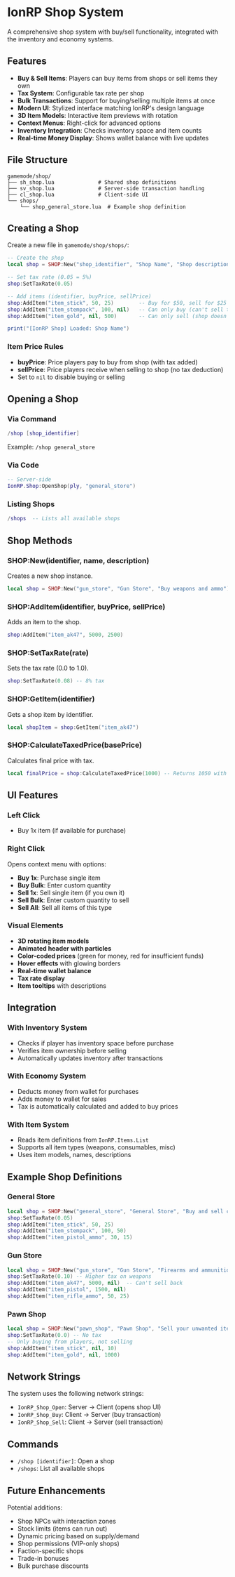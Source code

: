 # IonRP Shop System

A comprehensive shop system with buy/sell functionality, integrated with the inventory and economy systems.

## Features

- **Buy & Sell Items**: Players can buy items from shops or sell items they own
- **Tax System**: Configurable tax rate per shop
- **Bulk Transactions**: Support for buying/selling multiple items at once
- **Modern UI**: Stylized interface matching IonRP's design language
- **3D Item Models**: Interactive item previews with rotation
- **Context Menus**: Right-click for advanced options
- **Inventory Integration**: Checks inventory space and item counts
- **Real-time Money Display**: Shows wallet balance with live updates

## File Structure

```
gamemode/shop/
├── sh_shop.lua              # Shared shop definitions
├── sv_shop.lua              # Server-side transaction handling
├── cl_shop.lua              # Client-side UI
└── shops/
    └── shop_general_store.lua  # Example shop definition
```

## Creating a Shop

Create a new file in `gamemode/shop/shops/`:

```lua
-- Create the shop
local shop = SHOP:New("shop_identifier", "Shop Name", "Shop description here")

-- Set tax rate (0.05 = 5%)
shop:SetTaxRate(0.05)

-- Add items (identifier, buyPrice, sellPrice)
shop:AddItem("item_stick", 50, 25)        -- Buy for $50, sell for $25
shop:AddItem("item_stempack", 100, nil)   -- Can only buy (can't sell to shop)
shop:AddItem("item_gold", nil, 500)       -- Can only sell (shop doesn't sell)

print("[IonRP Shop] Loaded: Shop Name")
```

### Item Price Rules

- **buyPrice**: Price players pay to buy from shop (with tax added)
- **sellPrice**: Price players receive when selling to shop (no tax deduction)
- Set to `nil` to disable buying or selling

## Opening a Shop

### Via Command

```lua
/shop [shop_identifier]
```

Example: `/shop general_store`

### Via Code

```lua
-- Server-side
IonRP.Shop:OpenShop(ply, "general_store")
```

### Listing Shops

```lua
/shops  -- Lists all available shops
```

## Shop Methods

### SHOP:New(identifier, name, description)
Creates a new shop instance.

```lua
local shop = SHOP:New("gun_store", "Gun Store", "Buy weapons and ammo")
```

### SHOP:AddItem(identifier, buyPrice, sellPrice)
Adds an item to the shop.

```lua
shop:AddItem("item_ak47", 5000, 2500)
```

### SHOP:SetTaxRate(rate)
Sets the tax rate (0.0 to 1.0).

```lua
shop:SetTaxRate(0.08) -- 8% tax
```

### SHOP:GetItem(identifier)
Gets a shop item by identifier.

```lua
local shopItem = shop:GetItem("item_ak47")
```

### SHOP:CalculateTaxedPrice(basePrice)
Calculates final price with tax.

```lua
local finalPrice = shop:CalculateTaxedPrice(1000) -- Returns 1050 with 5% tax
```

## UI Features

### Left Click
- Buy 1x item (if available for purchase)

### Right Click
Opens context menu with options:
- **Buy 1x**: Purchase single item
- **Buy Bulk**: Enter custom quantity
- **Sell 1x**: Sell single item (if you own it)
- **Sell Bulk**: Enter custom quantity to sell
- **Sell All**: Sell all items of this type

### Visual Elements
- **3D rotating item models**
- **Animated header with particles**
- **Color-coded prices** (green for money, red for insufficient funds)
- **Hover effects** with glowing borders
- **Real-time wallet balance**
- **Tax rate display**
- **Item tooltips** with descriptions

## Integration

### With Inventory System
- Checks if player has inventory space before purchase
- Verifies item ownership before selling
- Automatically updates inventory after transactions

### With Economy System
- Deducts money from wallet for purchases
- Adds money to wallet for sales
- Tax is automatically calculated and added to buy prices

### With Item System
- Reads item definitions from `IonRP.Items.List`
- Supports all item types (weapons, consumables, misc)
- Uses item models, names, descriptions

## Example Shop Definitions

### General Store
```lua
local shop = SHOP:New("general_store", "General Store", "Buy and sell common items")
shop:SetTaxRate(0.05)
shop:AddItem("item_stick", 50, 25)
shop:AddItem("item_stempack", 100, 50)
shop:AddItem("item_pistol_ammo", 30, 15)
```

### Gun Store
```lua
local shop = SHOP:New("gun_store", "Gun Store", "Firearms and ammunition")
shop:SetTaxRate(0.10) -- Higher tax on weapons
shop:AddItem("item_ak47", 5000, nil)  -- Can't sell back
shop:AddItem("item_pistol", 1500, nil)
shop:AddItem("item_rifle_ammo", 50, 25)
```

### Pawn Shop
```lua
local shop = SHOP:New("pawn_shop", "Pawn Shop", "Sell your unwanted items")
shop:SetTaxRate(0.0) -- No tax
-- Only buying from players, not selling
shop:AddItem("item_stick", nil, 10)
shop:AddItem("item_gold", nil, 1000)
```

## Network Strings

The system uses the following network strings:
- `IonRP_Shop_Open`: Server → Client (opens shop UI)
- `IonRP_Shop_Buy`: Client → Server (buy transaction)
- `IonRP_Shop_Sell`: Client → Server (sell transaction)

## Commands

- `/shop [identifier]`: Open a shop
- `/shops`: List all available shops

## Future Enhancements

Potential additions:
- Shop NPCs with interaction zones
- Stock limits (items can run out)
- Dynamic pricing based on supply/demand
- Shop permissions (VIP-only shops)
- Faction-specific shops
- Trade-in bonuses
- Bulk purchase discounts
